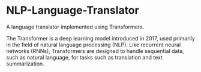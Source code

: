 # NLP-Language-Translator

A language translator implemented using Transformers.

The Transformer is a deep learning model introduced in 2017, used primarily in the field of natural language processing (NLP). Like recurrent neural networks (RNNs), Transformers are designed to handle sequential data, such as natural language, for tasks such as translation and text summarization.
